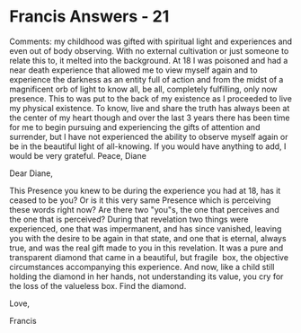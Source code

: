 # Francis Answers - 21

Comments: my childhood was gifted with spiritual light and experiences and even out of body observing. With no external cultivation or just someone to relate this to, it melted into the background. At 18 I was poisoned and had a near death experience that allowed me to view myself again and to experience the darkness as an entity full of action and from the midst of a magnificent orb of light to know all, be all, completely fulfilling, only now presence. This to was put to the back of my existence as I proceeded to live my physical existence. To know, live and share the truth has always been at the center of my heart though and over the last 3 years there has been time for me to begin pursuing and experiencing the gifts of attention and surrender, but I have not experienced the ability to observe myself again or be in the beautiful light of all-knowing. If you would have anything to add, I would be very grateful. Peace, Diane

Dear Diane,

This Presence you knew to be during the experience you had at 18, has it ceased to be you? Or is it this very same Presence which is perceiving these words right now? Are there two "you"s, the one that perceives and the one that is perceived? During that revelation two things were experienced, one that was impermanent, and has since vanished, leaving you with the desire to be again in that state, and one that is eternal, always true, and was the real gift made to you in this revelation. It was a pure and transparent diamond that came in a beautiful, but fragile  box, the objective circumstances accompanying this experience. And now, like a child still holding the diamond in her hands, not understanding its value, you cry for the loss of the valueless box. Find the diamond.

Love,

Francis

